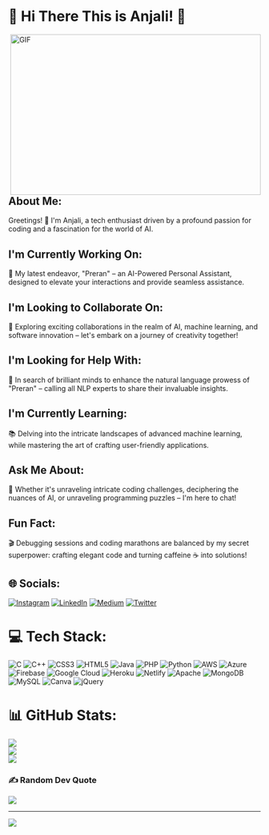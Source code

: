 # 💫 Hi There This is Anjali! 👋

<img align="right" alt="GIF" src="https://github.com/arsentieva/arsentieva/blob/main/code.gif?raw=true" width="500" height="320" />

## About Me:

Greetings! 👋 I'm Anjali, a tech enthusiast driven by a profound passion for coding and a fascination for the world of AI.

## I'm Currently Working On:

🤖 My latest endeavor, "Preran" – an AI-Powered Personal Assistant, designed to elevate your interactions and provide seamless assistance.

## I'm Looking to Collaborate On:

🌟 Exploring exciting collaborations in the realm of AI, machine learning, and software innovation – let's embark on a journey of creativity together!

## I'm Looking for Help With:

🙏 In search of brilliant minds to enhance the natural language prowess of "Preran" – calling all NLP experts to share their invaluable insights.

## I'm Currently Learning:

📚 Delving into the intricate landscapes of advanced machine learning, while mastering the art of crafting user-friendly applications.

## Ask Me About:

💬 Whether it's unraveling intricate coding challenges, deciphering the nuances of AI, or unraveling programming puzzles – I'm here to chat!

## Fun Fact:

🎬 Debugging sessions and coding marathons are balanced by my secret superpower: crafting elegant code and turning caffeine ☕ into solutions!

## 🌐 Socials:
[![Instagram](https://img.shields.io/badge/Instagram-%23E4405F.svg?logo=Instagram&logoColor=white)](https://instagram.com/https://www.instagram.com/anjali_chaudhary_officials/) [![LinkedIn](https://img.shields.io/badge/LinkedIn-%230077B5.svg?logo=linkedin&logoColor=white)](https://linkedin.com/in/https://www.linkedin.com/in/itsanjalich/) [![Medium](https://img.shields.io/badge/Medium-12100E?logo=medium&logoColor=white)](https://medium.com/@https://itsanjalich.medium.com/) [![Twitter](https://img.shields.io/badge/Twitter-%231DA1F2.svg?logo=Twitter&logoColor=white)](https://twitter.com/https://twitter.com/itsanjalich) 

# 💻 Tech Stack:
![C](https://img.shields.io/badge/c-%2300599C.svg?style=plastic&logo=c&logoColor=white) ![C++](https://img.shields.io/badge/c++-%2300599C.svg?style=plastic&logo=c%2B%2B&logoColor=white) ![CSS3](https://img.shields.io/badge/css3-%231572B6.svg?style=plastic&logo=css3&logoColor=white) ![HTML5](https://img.shields.io/badge/html5-%23E34F26.svg?style=plastic&logo=html5&logoColor=white) ![Java](https://img.shields.io/badge/java-%23ED8B00.svg?style=plastic&logo=java&logoColor=white) ![PHP](https://img.shields.io/badge/php-%23777BB4.svg?style=plastic&logo=php&logoColor=white) ![Python](https://img.shields.io/badge/python-3670A0?style=plastic&logo=python&logoColor=ffdd54) ![AWS](https://img.shields.io/badge/AWS-%23FF9900.svg?style=plastic&logo=amazon-aws&logoColor=white) ![Azure](https://img.shields.io/badge/azure-%230072C6.svg?style=plastic&logo=azure-devops&logoColor=white) ![Firebase](https://img.shields.io/badge/firebase-%23039BE5.svg?style=plastic&logo=firebase) ![Google Cloud](https://img.shields.io/badge/Google%20Cloud-%234285F4.svg?style=plastic&logo=google-cloud&logoColor=white) ![Heroku](https://img.shields.io/badge/heroku-%23430098.svg?style=plastic&logo=heroku&logoColor=white) ![Netlify](https://img.shields.io/badge/netlify-%23000000.svg?style=plastic&logo=netlify&logoColor=#00C7B7) ![Apache](https://img.shields.io/badge/apache-%23D42029.svg?style=plastic&logo=apache&logoColor=white) ![MongoDB](https://img.shields.io/badge/MongoDB-%234ea94b.svg?style=plastic&logo=mongodb&logoColor=white) ![MySQL](https://img.shields.io/badge/mysql-%2300f.svg?style=plastic&logo=mysql&logoColor=white) ![Canva](https://img.shields.io/badge/Canva-%2300C4CC.svg?style=plastic&logo=Canva&logoColor=white) ![jQuery](https://img.shields.io/badge/jquery-%230769AD.svg?style=plastic&logo=jquery&logoColor=white)
# 📊 GitHub Stats:
![](https://github-readme-stats.vercel.app/api?username=itsanjalich&theme=nightowl&hide_border=false&include_all_commits=false&count_private=false)<br/>
![](https://github-readme-streak-stats.herokuapp.com/?user=itsanjalich&theme=nightowl&hide_border=false)<br/>
![](https://github-readme-stats.vercel.app/api/top-langs/?username=itsanjalich&theme=nightowl&hide_border=false&include_all_commits=false&count_private=false&layout=compact)

### ✍️ Random Dev Quote
![](https://quotes-github-readme.vercel.app/api?type=horizontal&theme=radical)

---
[![](https://visitcount.itsvg.in/api?id=itsanjalich&icon=7&color=1)](https://visitcount.itsvg.in)

<!-- Proudly created with GPRM ( https://gprm.itsvg.in ) -->
